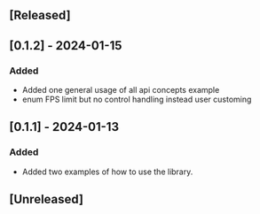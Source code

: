 ## [Released]
## [0.1.2] - 2024-01-15
### Added
- Added one general usage of all api concepts example
- enum FPS limit but no control handling instead user customing

## [0.1.1] - 2024-01-13
### Added
- Added two examples of how to use the library.

## [Unreleased]
